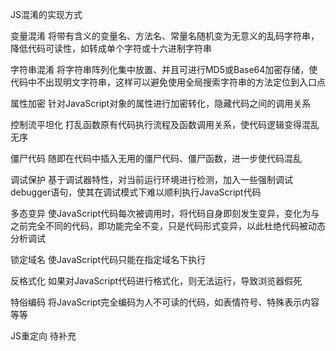 JS混淆的实现方式

变量混淆
    将带有含义的变量名、方法名、常量名随机变为无意义的乱码字符串，降低代码可读性，如转成单个字符或十六进制字符串

字符串混淆
    将字符串阵列化集中放置、并且可进行MD5或Base64加密存储，使代码中不出现明文字符串，这样可以避免使用全局搜索字符串的方法定位到入口点

属性加密
    针对JavaScript对象的属性进行加密转化，隐藏代码之间的调用关系

控制流平坦化
    打乱函数原有代码执行流程及函数调用关系，使代码逻辑变得混乱无序

僵尸代码
    随即在代码中插入无用的僵尸代码、僵尸函数，进一步使代码混乱

调试保护
    基于调试器特性，对当前运行环境进行检测，加入一些强制调试debugger语句，使其在调试模式下难以顺利执行JavaScript代码

多态变异
    使JavaScript代码每次被调用时，将代码自身即刻发生变异，变化为与之前完全不同的代码，即功能完全不变，只是代码形式变异，以此杜绝代码被动态分析调试

锁定域名
    使JavaScript代码只能在指定域名下执行

反格式化
    如果对JavaScript代码进行格式化，则无法运行，导致浏览器假死

特俗编码
    将JavaScript完全编码为人不可读的代码，如表情符号、特殊表示内容等等

JS重定向
    待补充
